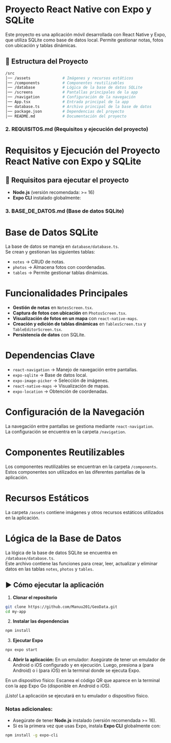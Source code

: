 # Proyecto React Native con Expo y SQLite

Este proyecto es una aplicación móvil desarrollada con React Native y Expo, que utiliza SQLite como base de datos local. Permite gestionar notas, fotos con ubicación y tablas dinámicas.

## 📁 Estructura del Proyecto

```bash
/src
│── /assets              # Imágenes y recursos estáticos
│── /components          # Componentes reutilizables
│── /database            # Lógica de la base de datos SQLite
│── /screens             # Pantallas principales de la app
│── /navigation          # Configuración de la navegación
│── App.tsx              # Entrada principal de la app
│── database.ts          # Archivo principal de la base de datos
│── package.json         # Dependencias del proyecto
│── README.md            # Documentación del proyecto
```

### 2. **REQUISITOS.md** (Requisitos y ejecución del proyecto)

# Requisitos y Ejecución del Proyecto React Native con Expo y SQLite

## 🚀 Requisitos para ejecutar el proyecto

- **Node.js** (versión recomendada: >= 16)
- **Expo CLI** instalado globalmente:

### 3. **BASE_DE_DATOS.md** (Base de datos SQLite)

# Base de Datos SQLite

La base de datos se maneja en `database/database.ts`.  
Se crean y gestionan las siguientes tablas:

- `notes` → CRUD de notas.
- `photos` → Almacena fotos con coordenadas.
- `tables` → Permite gestionar tablas dinámicas.

# Funcionalidades Principales

- **Gestión de notas** en `NotesScreen.tsx`.
- **Captura de fotos con ubicación** en `PhotosScreen.tsx`.
- **Visualización de fotos en un mapa** con `react-native-maps`.
- **Creación y edición de tablas dinámicas** en `TablesScreen.tsx` y `TableEditorScreen.tsx`.
- **Persistencia de datos** con SQLite.

# Dependencias Clave

- `react-navigation` → Manejo de navegación entre pantallas.
- `expo-sqlite` → Base de datos local.
- `expo-image-picker` → Selección de imágenes.
- `react-native-maps` → Visualización de mapas.
- `expo-location` → Obtención de coordenadas.

# Configuración de la Navegación

La navegación entre pantallas se gestiona mediante `react-navigation`.  
La configuración se encuentra en la carpeta `/navigation`.

# Componentes Reutilizables

Los componentes reutilizables se encuentran en la carpeta `/components`.  
Estos componentes son utilizados en las diferentes pantallas de la aplicación.


# Recursos Estáticos

La carpeta `/assets` contiene imágenes y otros recursos estáticos utilizados en la aplicación.

# Lógica de la Base de Datos

La lógica de la base de datos SQLite se encuentra en `/database/database.ts`.  
Este archivo contiene las funciones para crear, leer, actualizar y eliminar datos en las tablas `notes`, `photos` y `tables`.

## ▶️ Cómo ejecutar la aplicación

1. **Clonar el repositorio**

```sh
git clone https://github.com/Manuu201/GeoData.git
cd my-app
```
2. **Instalar las dependencias**
```sh
npm install
```
3. **Ejecutar Expo**
```sh
npx expo start
```
4. **Abrir la aplicación:**
En un emulador: Asegúrate de tener un emulador de Android o iOS configurado y en ejecución. Luego, presiona a (para Android) o i (para iOS) en la terminal donde se ejecuta Expo.


En un dispositivo físico: Escanea el código QR que aparece en la terminal con la app Expo Go (disponible en Android o iOS).


¡Listo! La aplicación se ejecutará en tu emulador o dispositivo físico.


### Notas adicionales:
- Asegúrate de tener **Node.js** instalado (versión recomendada >= 16).
- Si es la primera vez que usas Expo, instala **Expo CLI** globalmente con:
```sh
npm install -g expo-cli
```
